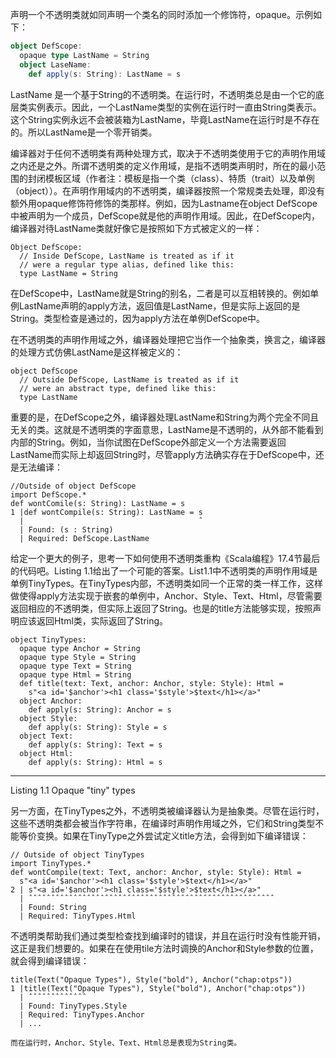 声明一个不透明类就如同声明一个类名的同时添加一个修饰符，opaque。示例如下：

```scala
object DefScope:
  opaque type LastName = String
  object LaseName:
    def apply(s: String): LastName = s
```

LastName 是一个基于String的不透明类。在运行时，不透明类总是由一个它的底层类实例表示。因此，一个LastName类型的实例在运行时一直由String类表示。这个String实例永远不会被装箱为LastName，毕竟LastName在运行时是不存在的。所以LastName是一个零开销类。

编译器对于任何不透明类有两种处理方式，取决于不透明类使用于它的声明作用域之内还是之外。所谓不透明类的定义作用域，是指不透明类声明时，所在的最小范围的封闭模板区域（作者注：模板是指一个类（class）、特质（trait）以及单例（object））。在声明作用域内的不透明类，编译器按照一个常规类去处理，即没有额外用opaque修饰符修饰的类那样。例如，因为Lastname在object DefScope中被声明为一个成员，DefScope就是他的声明作用域。因此，在DefScope内，编译器对待LastName类就好像它是按照如下方式被定义的一样：

```
Object DefScope:
  // Inside DefScope, LastName is treated as if it
  // were a regular type alias, defined like this:
  type LastName = String
```

在DefScope中，LastName就是String的别名，二者是可以互相转换的。例如单例LastName声明的apply方法，返回值是LastName，但是实际上返回的是String。类型检查是通过的，因为apply方法在单例DefScope中。

在不透明类的声明作用域之外，编译器处理把它当作一个抽象类，换言之，编译器的处理方式仿佛LastName是这样被定义的：

```
object DefScope
  // Outside DefScope, LastName is treated as if it
  // were an abstract type, defined like this:
  type LastName
```

重要的是，在DefScope之外，编译器处理LastName和String为两个完全不同且无关的类。这就是不透明类的字面意思，LastName是不透明的，从外部不能看到内部的String。例如，当你试图在DefScope外部定义一个方法需要返回LastName而实际上却返回String时，尽管apply方法确实存在于DefScope中，还是无法编译：

```
//Outside of object DefScope
import DefScope.*
def wontComile(s: String): LastName = s
1 |def wontCompile(s: String): LastName = s
  |                                       ˆ
  | Found: (s : String)
  | Required: DefScope.LastName
```

给定一个更大的例子，思考一下如何使用不透明类重构《Scala编程》17.4节最后的代码吧。Listing 1.1给出了一个可能的答案。List1.1中不透明类的声明作用域是单例TinyTypes。在TinyTypes内部，不透明类如同一个正常的类一样工作，这样做使得apply方法实现于嵌套的单例中，Anchor、Style、Text、Html，尽管需要返回相应的不透明类，但实际上返回了String。也是的title方法能够实现，按照声明应该返回Html类，实际返回了String。

```
object TinyTypes:
  opaque type Anchor = String
  opaque type Style = String
  opaque type Text = String
  opaque type Html = String
  def title(text: Text, anchor: Anchor, style: Style): Html =
    s"<a id='$anchor'><h1 class='$style'>$text</h1></a>"
  object Anchor:
    def apply(s: String): Anchor = s
  object Style:
    def apply(s: String): Style = s
  object Text:
    def apply(s: String): Text = s
  object Html:
    def apply(s: String): Html = s
```

---

Listing 1.1 Opaque "tiny" types

另一方面，在TinyTypes之外，不透明类被编译器认为是抽象类。尽管在运行时，这些不透明类都会被当作字符串，在编译时声明作用域之外，它们和String类型不能等价变换。如果在TinyType之外尝试定义title方法，会得到如下编译错误：

```
// Outside of object TinyTypes
import TinyTypes.*
def wontCompile(text: Text, anchor: Anchor, style: Style): Html =
  s"<a id='$anchor'><h1 class='$style'>$text</h1></a>"
2 | s"<a id='$anchor'><h1 class='$style'>$text</h1></a>"
  | ˆˆˆˆˆˆˆˆˆˆˆˆˆˆˆˆˆˆˆˆˆˆˆˆˆˆˆˆˆˆˆˆˆˆˆˆˆˆˆˆˆˆˆˆˆˆˆˆˆˆˆˆˆˆˆ
  | Found: String
  | Required: TinyTypes.Html
```

不透明类帮助我们通过类型检查找到编译时的错误，并且在运行时没有性能开销，这正是我们想要的。如果在在使用tile方法时调换的Anchor和Style参数的位置，就会得到编译错误：

```
title(Text("Opaque Types"), Style("bold"), Anchor("chap:otps"))
1 |title(Text("Opaque Types"), Style("bold"), Anchor("chap:otps"))
  | ˆˆˆˆˆˆˆˆˆˆˆˆˆ
  | Found: TinyTypes.Style
  | Required: TinyTypes.Anchor
  | ...
```

    而在运行时，Anchor、Style、Text、Html总是表现为String类。
